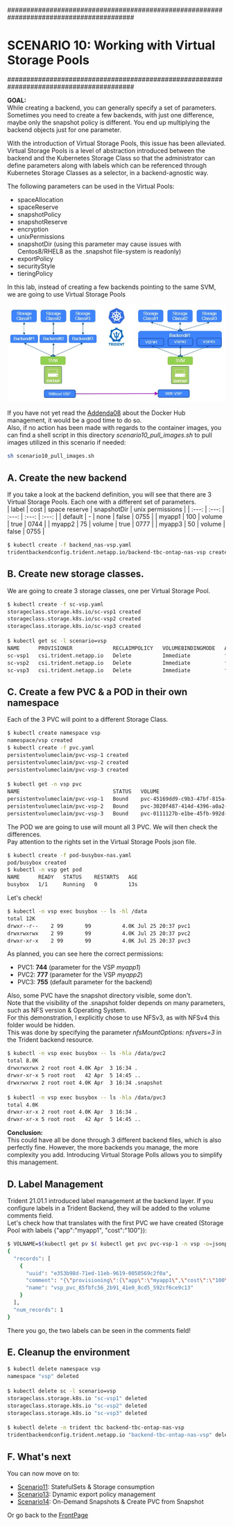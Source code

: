 #########################################################################################
# SCENARIO 10: Working with Virtual Storage Pools
#########################################################################################

**GOAL:**  
While creating a backend, you can generally specify a set of parameters. Sometimes you need to create a few backends, with just one difference, maybe only the snapshot policy is different. You end up multiplying the backend objects just for one parameter.  

With the introduction of Virtual Storage Pools, this issue has been alleviated. Virtual Storage Pools is a level of abstraction introduced between the backend and the Kubernetes Storage Class so that the administrator can define parameters along with labels which can be referenced through Kubernetes Storage Classes as a selector, in a backend-agnostic way.  

The following parameters can be used in the Virtual Pools:  
- spaceAllocation
- spaceReserve
- snapshotPolicy
- snapshotReserve
- encryption
- unixPermissions
- snapshotDir (using this parameter may cause issues with Centos8/RHEL8 as the .snapshot file-system is readonly)
- exportPolicy
- securityStyle
- tieringPolicy

In this lab, instead of creating a few backends pointing to the same SVM, we are going to use Virtual Storage Pools

<p align="center"><img src="Images/scenario10.jpg"></p>

If you have not yet read the [Addenda08](../../Addendum/Addenda08) about the Docker Hub management, it would be a good time to do so.  
Also, if no action has been made with regards to the container images, you can find a shell script in this directory *scenario10_pull_images.sh* to pull images utilized in this scenario if needed:  
```bash
sh scenario10_pull_images.sh
```

## A. Create the new backend

If you take a look at the backend definition, you will see that there are 3 Virtual Storage Pools.
Each one with a different set of parameters.  
| label | cost | space reserve | snapshotDir | unix permissions |
| :---: | :---: | :---: | :---: | :---: |
| default | - | none | false | 0755 |
| myapp1 | 100 | volume | true | 0744 |
| myapp2 | 75 | volume | true | 0777 |
| myapp3 | 50 | volume | false | 0755 |

```bash
$ kubectl create -f backend_nas-vsp.yaml
tridentbackendconfig.trident.netapp.io/backend-tbc-ontap-nas-vsp created
```

## B. Create new storage classes.

We are going to create 3 storage classes, one per Virtual Storage Pool.  
```bash
$ kubectl create -f sc-vsp.yaml
storageclass.storage.k8s.io/sc-vsp1 created
storageclass.storage.k8s.io/sc-vsp2 created
storageclass.storage.k8s.io/sc-vsp3 created

$ kubectl get sc -l scenario=vsp
NAME      PROVISIONER             RECLAIMPOLICY   VOLUMEBINDINGMODE   ALLOWVOLUMEEXPANSION   AGE
sc-vsp1   csi.trident.netapp.io   Delete          Immediate           false                  28s
sc-vsp2   csi.trident.netapp.io   Delete          Immediate           false                  24s
sc-vsp3   csi.trident.netapp.io   Delete          Immediate           false                  21s
```

## C. Create a few PVC & a POD in their own namespace

Each of the 3 PVC will point to a different Storage Class.  
```bash
$ kubectl create namespace vsp
namespace/vsp created
$ kubectl create -f pvc.yaml
persistentvolumeclaim/pvc-vsp-1 created
persistentvolumeclaim/pvc-vsp-2 created
persistentvolumeclaim/pvc-vsp-3 created

$ kubectl get -n vsp pvc
NAME                              STATUS   VOLUME                                     CAPACITY   ACCESS MODES   STORAGECLASS   AGE
persistentvolumeclaim/pvc-vsp-1   Bound    pvc-45169dd9-c9b3-47bf-815a-319bc8d42c69   1Gi        RWX            sc-vsp1        46h
persistentvolumeclaim/pvc-vsp-2   Bound    pvc-3020f487-414d-4396-a0a2-aedd982896c5   1Gi        RWX            sc-vsp2        46h
persistentvolumeclaim/pvc-vsp-3   Bound    pvc-0111127b-e1be-45fb-992d-b97108f55284   1Gi        RWX            sc-vsp3        46h
```

The POD we are going to use will mount all 3 PVC. We will then check the differences.  
Pay attention to the rights set in the Virtual Storage Pools json file.  
```bash
$ kubectl create -f pod-busybox-nas.yaml
pod/busybox created
$ kubectl -n vsp get pod
NAME      READY   STATUS    RESTARTS   AGE
busybox   1/1     Running   0          13s
```

Let's check!  
```bash
$ kubectl -n vsp exec busybox -- ls -hl /data
total 12K
drwxr--r--    2 99       99          4.0K Jul 25 20:37 pvc1
drwxrwxrwx    2 99       99          4.0K Jul 25 20:37 pvc2
drwxr-xr-x    2 99       99          4.0K Jul 25 20:37 pvc3
```

As planned, you can see here the correct permissions:  
- PVC1: **744** (parameter for the VSP _myapp1_)
- PVC2: **777** (parameter for the VSP _myapp2_)
- PVC3: **755** (default parameter for the backend)  

Also, some PVC have the snapshot directory visible, some don't.  
Note that the visibility of the .snapshot folder depends on many parameters, such as NFS version & Operating System.  
For this demonstration, I explicitly chose to use NFSv3, as with NFSv4 this folder would be hidden.  
This was done by specifying the parameter _nfsMountOptions: nfsvers=3_ in the Trident backend resource.  
```bash
$ kubectl -n vsp exec busybox -- ls -hla /data/pvc2
total 8.0K
drwxrwxrwx 2 root root 4.0K Apr  3 16:34 .
drwxr-xr-x 5 root root   42 Apr  5 14:45 ..
drwxrwxrwx 2 root root 4.0K Apr  3 16:34 .snapshot

$ kubectl -n vsp exec busybox -- ls -hla /data/pvc3
total 4.0K
drwxr-xr-x 2 root root 4.0K Apr  3 16:34 .
drwxr-xr-x 5 root root   42 Apr  5 14:45 ..
```

**Conclusion:**  
This could have all be done through 3 different backend files, which is also perfectly fine.
However, the more backends you manage, the more complexity you add. Introducing Virtual Storage Polls allows you to simplify this management.

## D. Label Management

Trident 21.01.1 introduced label management at the backend layer. If you configure labels in a Trident Backend, they will be added to the volume comments field.  
Let's check how that translates with the first PVC we have created (Storage Pool with labels {"app":"myapp1", "cost":"100"}):  

```bash
$ VOLNAME=$(kubectl get pv $( kubectl get pvc pvc-vsp-1 -n vsp -o=jsonpath='{.spec.volumeName}') -o=jsonpath='{.spec.csi.volumeAttributes.internalName}') && curl -X GET -ku vsadmin:Netapp1!  "https://192.168.0.135/api/storage/volumes?name=$VOLNAME&fields=comment" -H "accept: application/json"
{
  "records": [
    {
      "uuid": "e353b98d-71ed-11eb-9619-0050569c2f0a",
      "comment": "{\"provisioning\":{\"app\":\"myapp1\",\"cost\":\"100\"}}",
      "name": "vsp_pvc_85fbfc56_2b91_41e0_8cd5_592cf6ce9c13"
    }
  ],
  "num_records": 1
}
```

There you go, the two labels can be seen in the comments field!

## E. Cleanup the environment

```bash
$ kubectl delete namespace vsp
namespace "vsp" deleted

$ kubectl delete sc -l scenario=vsp
storageclass.storage.k8s.io "sc-vsp1" deleted
storageclass.storage.k8s.io "sc-vsp2" deleted
storageclass.storage.k8s.io "sc-vsp3" deleted

$ kubectl delete -n trident tbc backend-tbc-ontap-nas-vsp
tridentbackendconfig.trident.netapp.io "backend-tbc-ontap-nas-vsp" deleted
```

## F. What's next

You can now move on to:  
- [Scenario11](../Scenario11): StatefulSets & Storage consumption  
- [Scenario13](../Scenario13): Dynamic export policy management  
- [Scenario14](../Scenario14): On-Demand Snapshots & Create PVC from Snapshot  

Or go back to the [FrontPage](https://github.com/YvosOnTheHub/LabNetApp)
